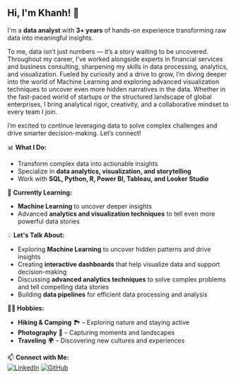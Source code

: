 ## Hi, I'm Khanh! 👋
I'm a **data analyst** with **3+ years** of hands-on experience transforming raw data into meaningful insights. 

To me, data isn’t just numbers — it’s a story waiting to be uncovered. Throughout my career, I’ve worked alongside experts in financial services and business consulting, sharpening my skills in data processing, analytics, and visualization. Fueled by curiosity and a drive to grow, I’m diving deeper into the world of Machine Learning and exploring advanced visualization techniques to uncover even more hidden narratives in the data. Whether in the fast-paced world of startups or the structured landscape of global enterprises, I bring analytical rigor, creativity, and a collaborative mindset to every team I join.

I’m excited to continue leveraging data to solve complex challenges and drive smarter decision-making. Let’s connect!

📊 **What I Do:**  
- Transform complex data into actionable insights  
- Specialize in **data analytics, visualization, and storytelling**  
- Work with **SQL, Python, R, Power BI, Tableau, and Looker Studio**  

🚀 **Currently Learning:**  
- **Machine Learning** to uncover deeper insights 
- Advanced **analytics and visualization techniques** to tell even more powerful data stories

💡 **Let's Talk About:**  
- Exploring **Machine Learning** to uncover hidden patterns and drive insights  
- Creating **interactive dashboards** that help visualize data and support decision-making  
- Discussing **advanced analytics techniques** to solve complex problems and tell compelling data stories
- Building **data pipelines** for efficient data processing and analysis  

**🧑‍💻 Hobbies:**
- **Hiking & Camping** 🏞️ – Exploring nature and staying active  
- **Photography** 📸 – Capturing moments and landscapes  
- **Traveling** 🌍 – Discovering new cultures and experiences

📫 **Connect with Me:**  
[![LinkedIn](https://img.shields.io/badge/LinkedIn-0A66C2?style=flat&logo=linkedin&logoColor=white)](https://www.linkedin.com/in/dtbkhanh/)  [![GitHub](https://img.shields.io/badge/GitHub-181717?style=flat&logo=github&logoColor=white)](https://github.com/dtbkhanh)
